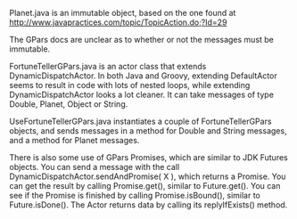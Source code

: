 Planet.java is an immutable object, based on the one found at http://www.javapractices.com/topic/TopicAction.do;?Id=29    
  
The GPars docs are unclear as to whether or not the messages must be immutable.  

FortuneTellerGPars.java is an actor class that extends DynamicDispatchActor. In both Java and Groovy, extending DefaultActor seems to result in code with lots of nested loops, while extending DynamicDispatchActor looks a lot cleaner. It can take messages of type Double, Planet, Object or String.    

UseFortuneTellerGPars.java instantiates a couple of FortuneTellerGPars objects, and sends messages in a method for Double and String messages, and a method for Planet messages.    

There is also some use of GPars Promises, which are similar to JDK Futures objects. You can send a message with the call DynamicDispatchActor.sendAndPromise( X ), which returns a Promise. You can get the result by calling Promise.get(), similar to Future.get(). You can see if the Promise is finished by calling Promise.isBound(), similar to Future.isDone(). The Actor returns data by calling its replyIfExists() method.       


